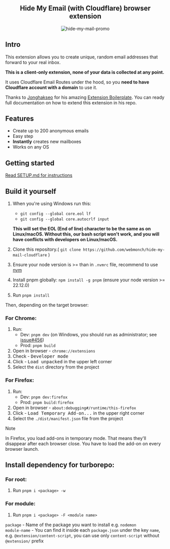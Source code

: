 

<div align="center">

## Hide My Email (with Cloudflare) browser extension
    
![hide-my-mail-promo](https://github.com/user-attachments/assets/2ab2ad68-3860-45b5-9bdf-e5a359b6b5f7)


</div>

## Intro

This extension allows you to create unique, random email addresses that forward to your real inbox. 

**This is a client-only extension, none of your data is collected at any point.**

It uses Cloudflare Email Routes under the hood, so you **need to have Cloudflare account with a domain** to use it.

Thanks to [Jonghakseo](https://jonghakseo.github.io/) for his amazing [Extension Boilerplate](https://github.com/Jonghakseo/chrome-extension-boilerplate-react-vite).
You can ready full documentation on how to extend this extension in his repo.




## Features

- Create up to 200 anonymous emails
- Easy step
- **Instantly** creates new mailboxes
- Works on any OS

## Getting started

[Read SETUP.md for instructions](https://github.com/webmonch/hide-my-mail-cloudflare/blob/main/SETUP.md)

## Build it yourself

1. When you're using Windows run this:
    - `git config --global core.eol lf`
    - `git config --global core.autocrlf input`

   **This will set the EOL (End of line) character to be the same as on Linux/macOS. Without this, our bash script won't
   work, and you will have conflicts with developers on Linux/macOS.**
2. Clone this repository.( ```git clone https://github.com/webmonch/hide-my-mail-cloudflare``` )
3. Ensure your node version is >= than in `.nvmrc` file, recommend to
   use [nvm](https://github.com/nvm-sh/nvm?tab=readme-ov-file#intro)
4. Install pnpm globally: `npm install -g pnpm` (ensure your node version >= 22.12.0)
5. Run `pnpm install`

Then, depending on the target browser:

### For Chrome: <a name="getting-started-chrome"></a>

1. Run:
    - Dev: `pnpm dev` (on Windows, you should run as administrator;
      see [issue#456](https://github.com/Jonghakseo/chrome-extension-boilerplate-react-vite/issues/456))
    - Prod: `pnpm build`
2. Open in browser - `chrome://extensions`
3. Check - <kbd>Developer mode</kbd>
4. Click - <kbd>Load unpacked</kbd> in the upper left corner
5. Select the `dist` directory from the project

### For Firefox: <a name="getting-started-firefox"></a>

1. Run:
    - Dev: `pnpm dev:firefox`
    - Prod: `pnpm build:firefox`
2. Open in browser - `about:debugging#/runtime/this-firefox`
3. Click - <kbd>Load Temporary Add-on...</kbd> in the upper right corner
4. Select the `./dist/manifest.json` file from the project

> [!NOTE]
> In Firefox, you load add-ons in temporary mode. That means they'll disappear after each browser close. You have to
> load the add-on on every browser launch.

## Install dependency for turborepo: <a name="install-dependency"></a>

### For root: <a name="install-dependency-for-root"></a>

1. Run `pnpm i <package> -w`

### For module: <a name="install-dependency-for-module"></a>

1. Run `pnpm i <package> -F <module name>`

`package` - Name of the package you want to install e.g. `nodemon` \
`module-name` - You can find it inside each `package.json` under the key `name`, e.g. `@extension/content-script`, you
can use only `content-script` without `@extension/` prefix

